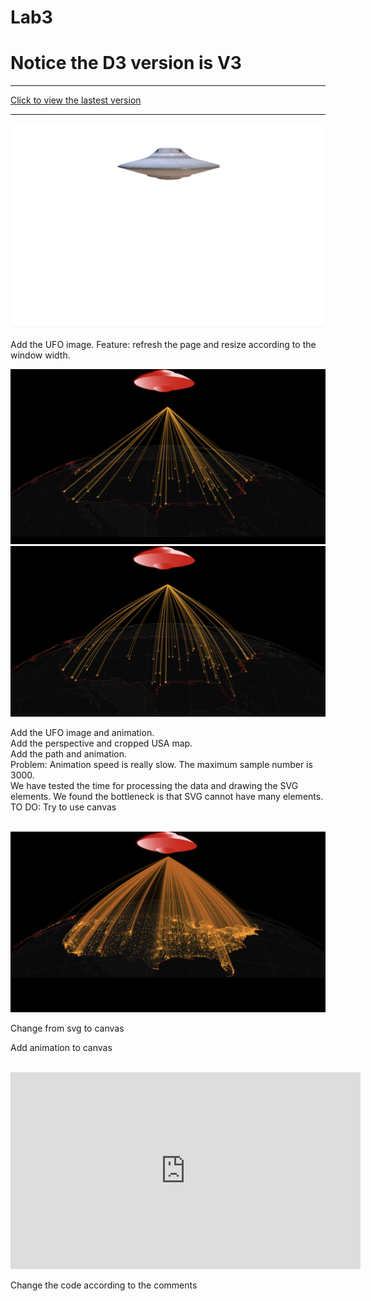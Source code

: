 # Lab3

<h1>Notice the D3 version is V3</h1>
<hr>
<a href='https://beitongt.github.io/Lab3/'> Click to view the lastest version</a>
<br>
<hr>
<img src="/result/2018-05-03.png">
<p>Add the UFO image. Feature: refresh the page and resize according to the window width. </p>

<img src="/result/2018-05-06 Straight line.png">
<img src="/result/2018-05-06 Curve line.png">
<p>Add the UFO image and animation. <br> Add the perspective and cropped USA map. <br> Add the path and animation. <br> Problem: Animation speed is really slow. The maximum sample number is 3000. <br> We have tested the time for processing the data and drawing the SVG elements. We found the bottleneck is that SVG cannot have many elements. <br> TO DO: Try to use canvas</p>

<br>
<img src="/result/2018-05-07.png">
<p>Change from svg to canvas</p>
<p>Add animation to canvas</p>


<br>
<div>
	<iframe width="560" height="315" src="https://www.youtube.com/embed/-w7dBUBQcwg" frameborder="0" allow="autoplay; encrypted-media" allowfullscreen></iframe>
</div>

<p>Change the code according to the comments</p>

